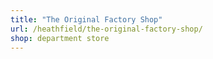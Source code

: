 ```yaml
---
title: "The Original Factory Shop"
url: /heathfield/the-original-factory-shop/
shop: department store
---
```

